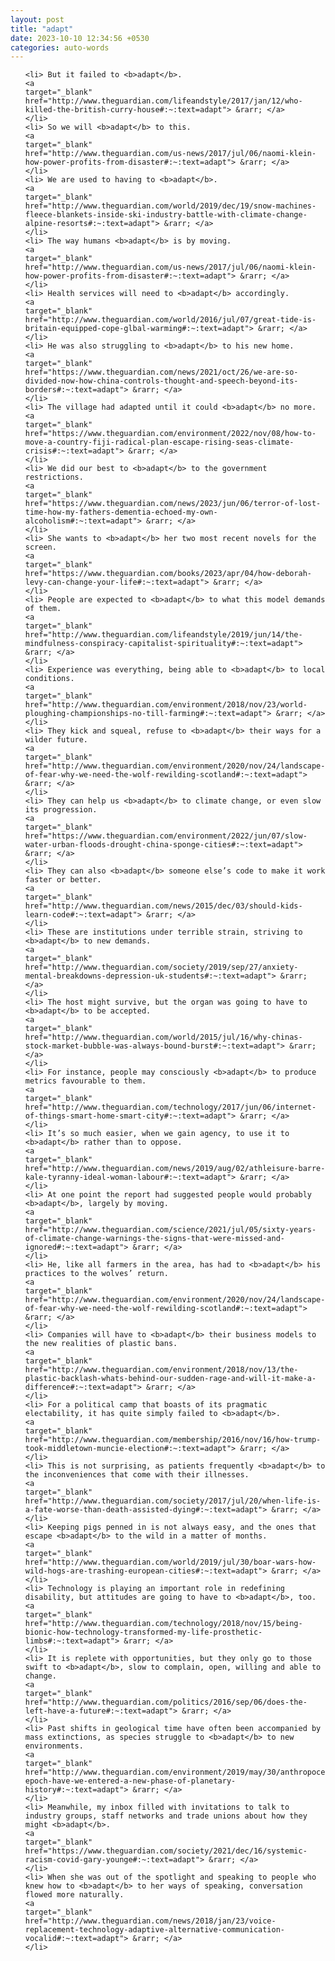 ```yaml
---
layout: post
title: "adapt"
date: 2023-10-10 12:34:56 +0530
categories: auto-words
---
```

<ol>

    <li> But it failed to <b>adapt</b>.
    <a 
    target="_blank" 
    href="http://www.theguardian.com/lifeandstyle/2017/jan/12/who-killed-the-british-curry-house#:~:text=adapt"> &rarr; </a>
    </li>
    <li> So we will <b>adapt</b> to this.
    <a 
    target="_blank" 
    href="http://www.theguardian.com/us-news/2017/jul/06/naomi-klein-how-power-profits-from-disaster#:~:text=adapt"> &rarr; </a>
    </li>
    <li> We are used to having to <b>adapt</b>.
    <a 
    target="_blank" 
    href="http://www.theguardian.com/world/2019/dec/19/snow-machines-fleece-blankets-inside-ski-industry-battle-with-climate-change-alpine-resorts#:~:text=adapt"> &rarr; </a>
    </li>
    <li> The way humans <b>adapt</b> is by moving.
    <a 
    target="_blank" 
    href="http://www.theguardian.com/us-news/2017/jul/06/naomi-klein-how-power-profits-from-disaster#:~:text=adapt"> &rarr; </a>
    </li>
    <li> Health services will need to <b>adapt</b> accordingly.
    <a 
    target="_blank" 
    href="http://www.theguardian.com/world/2016/jul/07/great-tide-is-britain-equipped-cope-glbal-warming#:~:text=adapt"> &rarr; </a>
    </li>
    <li> He was also struggling to <b>adapt</b> to his new home.
    <a 
    target="_blank" 
    href="https://www.theguardian.com/news/2021/oct/26/we-are-so-divided-now-how-china-controls-thought-and-speech-beyond-its-borders#:~:text=adapt"> &rarr; </a>
    </li>
    <li> The village had adapted until it could <b>adapt</b> no more.
    <a 
    target="_blank" 
    href="https://www.theguardian.com/environment/2022/nov/08/how-to-move-a-country-fiji-radical-plan-escape-rising-seas-climate-crisis#:~:text=adapt"> &rarr; </a>
    </li>
    <li> We did our best to <b>adapt</b> to the government restrictions.
    <a 
    target="_blank" 
    href="https://www.theguardian.com/news/2023/jun/06/terror-of-lost-time-how-my-fathers-dementia-echoed-my-own-alcoholism#:~:text=adapt"> &rarr; </a>
    </li>
    <li> She wants to <b>adapt</b> her two most recent novels for the screen.
    <a 
    target="_blank" 
    href="https://www.theguardian.com/books/2023/apr/04/how-deborah-levy-can-change-your-life#:~:text=adapt"> &rarr; </a>
    </li>
    <li> People are expected to <b>adapt</b> to what this model demands of them.
    <a 
    target="_blank" 
    href="http://www.theguardian.com/lifeandstyle/2019/jun/14/the-mindfulness-conspiracy-capitalist-spirituality#:~:text=adapt"> &rarr; </a>
    </li>
    <li> Experience was everything, being able to <b>adapt</b> to local conditions.
    <a 
    target="_blank" 
    href="http://www.theguardian.com/environment/2018/nov/23/world-ploughing-championships-no-till-farming#:~:text=adapt"> &rarr; </a>
    </li>
    <li> They kick and squeal, refuse to <b>adapt</b> their ways for a wilder future.
    <a 
    target="_blank" 
    href="http://www.theguardian.com/environment/2020/nov/24/landscape-of-fear-why-we-need-the-wolf-rewilding-scotland#:~:text=adapt"> &rarr; </a>
    </li>
    <li> They can help us <b>adapt</b> to climate change, or even slow its progression.
    <a 
    target="_blank" 
    href="https://www.theguardian.com/environment/2022/jun/07/slow-water-urban-floods-drought-china-sponge-cities#:~:text=adapt"> &rarr; </a>
    </li>
    <li> They can also <b>adapt</b> someone else’s code to make it work faster or better.
    <a 
    target="_blank" 
    href="http://www.theguardian.com/news/2015/dec/03/should-kids-learn-code#:~:text=adapt"> &rarr; </a>
    </li>
    <li> These are institutions under terrible strain, striving to <b>adapt</b> to new demands.
    <a 
    target="_blank" 
    href="http://www.theguardian.com/society/2019/sep/27/anxiety-mental-breakdowns-depression-uk-students#:~:text=adapt"> &rarr; </a>
    </li>
    <li> The host might survive, but the organ was going to have to <b>adapt</b> to be accepted.
    <a 
    target="_blank" 
    href="http://www.theguardian.com/world/2015/jul/16/why-chinas-stock-market-bubble-was-always-bound-burst#:~:text=adapt"> &rarr; </a>
    </li>
    <li> For instance, people may consciously <b>adapt</b> to produce metrics favourable to them.
    <a 
    target="_blank" 
    href="http://www.theguardian.com/technology/2017/jun/06/internet-of-things-smart-home-smart-city#:~:text=adapt"> &rarr; </a>
    </li>
    <li> It’s so much easier, when we gain agency, to use it to <b>adapt</b> rather than to oppose.
    <a 
    target="_blank" 
    href="http://www.theguardian.com/news/2019/aug/02/athleisure-barre-kale-tyranny-ideal-woman-labour#:~:text=adapt"> &rarr; </a>
    </li>
    <li> At one point the report had suggested people would probably <b>adapt</b>, largely by moving.
    <a 
    target="_blank" 
    href="http://www.theguardian.com/science/2021/jul/05/sixty-years-of-climate-change-warnings-the-signs-that-were-missed-and-ignored#:~:text=adapt"> &rarr; </a>
    </li>
    <li> He, like all farmers in the area, has had to <b>adapt</b> his practices to the wolves’ return.
    <a 
    target="_blank" 
    href="http://www.theguardian.com/environment/2020/nov/24/landscape-of-fear-why-we-need-the-wolf-rewilding-scotland#:~:text=adapt"> &rarr; </a>
    </li>
    <li> Companies will have to <b>adapt</b> their business models to the new realities of plastic bans.
    <a 
    target="_blank" 
    href="http://www.theguardian.com/environment/2018/nov/13/the-plastic-backlash-whats-behind-our-sudden-rage-and-will-it-make-a-difference#:~:text=adapt"> &rarr; </a>
    </li>
    <li> For a political camp that boasts of its pragmatic electability, it has quite simply failed to <b>adapt</b>.
    <a 
    target="_blank" 
    href="http://www.theguardian.com/membership/2016/nov/16/how-trump-took-middletown-muncie-election#:~:text=adapt"> &rarr; </a>
    </li>
    <li> This is not surprising, as patients frequently <b>adapt</b> to the inconveniences that come with their illnesses.
    <a 
    target="_blank" 
    href="http://www.theguardian.com/society/2017/jul/20/when-life-is-a-fate-worse-than-death-assisted-dying#:~:text=adapt"> &rarr; </a>
    </li>
    <li> Keeping pigs penned in is not always easy, and the ones that escape <b>adapt</b> to the wild in a matter of months.
    <a 
    target="_blank" 
    href="http://www.theguardian.com/world/2019/jul/30/boar-wars-how-wild-hogs-are-trashing-european-cities#:~:text=adapt"> &rarr; </a>
    </li>
    <li> Technology is playing an important role in redefining disability, but attitudes are going to have to <b>adapt</b>, too.
    <a 
    target="_blank" 
    href="http://www.theguardian.com/technology/2018/nov/15/being-bionic-how-technology-transformed-my-life-prosthetic-limbs#:~:text=adapt"> &rarr; </a>
    </li>
    <li> It is replete with opportunities, but they only go to those swift to <b>adapt</b>, slow to complain, open, willing and able to change.
    <a 
    target="_blank" 
    href="http://www.theguardian.com/politics/2016/sep/06/does-the-left-have-a-future#:~:text=adapt"> &rarr; </a>
    </li>
    <li> Past shifts in geological time have often been accompanied by mass extinctions, as species struggle to <b>adapt</b> to new environments.
    <a 
    target="_blank" 
    href="http://www.theguardian.com/environment/2019/may/30/anthropocene-epoch-have-we-entered-a-new-phase-of-planetary-history#:~:text=adapt"> &rarr; </a>
    </li>
    <li> Meanwhile, my inbox filled with invitations to talk to industry groups, staff networks and trade unions about how they might <b>adapt</b>.
    <a 
    target="_blank" 
    href="https://www.theguardian.com/society/2021/dec/16/systemic-racism-covid-gary-younge#:~:text=adapt"> &rarr; </a>
    </li>
    <li> When she was out of the spotlight and speaking to people who knew how to <b>adapt</b> to her ways of speaking, conversation flowed more naturally.
    <a 
    target="_blank" 
    href="http://www.theguardian.com/news/2018/jan/23/voice-replacement-technology-adaptive-alternative-communication-vocalid#:~:text=adapt"> &rarr; </a>
    </li>